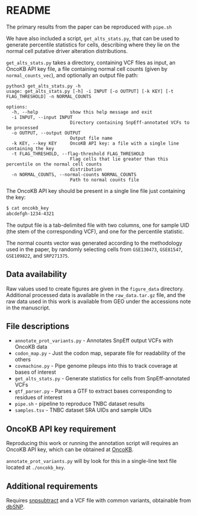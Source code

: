 # README

The primary results from the paper can be reproduced with `pipe.sh`

We have also included a script, `get_alts_stats.py`, that can be used to generate
percentile statistics for cells, describing where they lie on the normal cell
putative driver alteration distributions. 

`get_alts_stats.py` takes a directory, containing VCF files as input, an OncoKB
API key file, a file containing normal cell counts (given by `normal_counts_vec`), 
and optionally an output file path:

```
python3 get_alts_stats.py -h
usage: get_alts_stats.py [-h] -i INPUT [-o OUTPUT] [-k KEY] [-t FLAG_THRESHOLD] -n NORMAL_COUNTS

options:
  -h, --help            show this help message and exit
  -i INPUT, --input INPUT
                        Directory containing SnpEff-annotated VCFs to be processed
  -o OUTPUT, --output OUTPUT
                        Output file name
  -k KEY, --key KEY     OncoKB API key: a file with a single line containing the key
  -t FLAG_THRESHOLD, --flag-threshold FLAG_THRESHOLD
                        Flag cells that lie greater than this percentile on the normal cell counts
                        distribution
  -n NORMAL_COUNTS, --normal-counts NORMAL_COUNTS
                        Path to normal counts file
```

The OncoKB API key should be present in a single line file just containing the key:

```bash
$ cat oncokb_key 
abcdefgh-1234-4321
```

The output file is a tab-delimited file with two columns, one for sample UID (the
stem of the corresponding VCF), and one for the percentile statistic.

The normal counts vector was generated according to the methodology used in the 
paper, by randomly selecting cells from `GSE130473`, `GSE81547`, `GSE109822`,
and `SRP271375`.

## Data availability

Raw values used to create figures are given in the `figure_data` 
directory. Additional processed data is available in the 
`raw_data.tar.gz` file, and the raw data used in this work
is available from GEO under the accessions note in the
manuscript.

## File descriptions
* `annotate_prot_variants.py` - Annotates SnpEff output VCFs with OncoKB data
* `codon_map.py` - Just the codon map, separate file for readability of the others
* `covmachine.py` - Pipe genome pileups into this to track coverage at bases of interest
* `get_alts_stats.py` - Generate statistics for cells from SnpEff-annotated VCFs
* `gtf_parser.py` - Parses a GTF to extract bases corresponding to residues of interest
* `pipe.sh` - pipeline to reproduce TNBC dataset results
* `samples.tsv` - TNBC dataset SRA UIDs and sample UIDs

## OncoKB API key requirement

Reproducing this work or running the annotation script will requires an 
OncoKB API key, which can be obtained at [OncoKB](https://www.oncokb.org/apiAccess).

`annotate_prot_variants.py` will by look for this in a single-line text
file located at `./oncokb_key`. 

## Additional requirements

Requires [snpsubtract](https://github.com/wigasper/snpsubtract) and a 
VCF file with common variants, obtainable from [dbSNP](https://www.ncbi.nlm.nih.gov/snp/).
